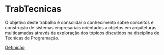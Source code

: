 # TrabTecnicas
O objetivo deste trabalho é consolidar o conhecimento sobre conceitos e construção de sistemas empresariais orientados a objetos em arquiteturas multicamadas através da exploração dos tópicos discutidos na disciplina de Técnicas de Programação.

[Definição](/trabalho_2015_1.pdf)